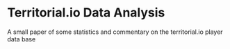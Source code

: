 # Territorial.io Data Analysis

A small paper of some statistics and commentary on the territorial.io player data base

